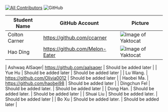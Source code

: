 
<!-- ALL-CONTRIBUTORS-BADGE:START - Do not remove or modify this section -->
[![All Contributors](https://img.shields.io/badge/all_contributors-10-orange.svg?style=flat-square)](#contributors-)
![GitHub](https://img.shields.io/github/license/ccarner/SWEN90013-2020-ID)
<!-- ALL-CONTRIBUTORS-BADGE:END -->

| Student Name  | GitHub Account| Picture |
| ------------- | ------------- | ------------- |
| Colton Carner | https://github.com/ccarner   | ![Image of Yaktocat](https://github.com/ccarner/SWEN90013-2020-ID/blob/master/Contributors/Contributors.pic/Colton%20Carner.jpg) |
| Hao Ding      | https://github.com/Melon-Eater  | ![Image of Yaktocat](https://github.com/ccarner/SWEN90013-2020-ID/blob/master/Contributors/Contributors.pic/Hao%20Ding.jpg)|

| Ashwaq AlSaqer| https://github.com/aalsaqer  | Should be added later |
| Yue Hu        | Should be added later | Should be added later |
| Lu Wang.      | https://github.com/Olivia0012  | Should be added later |
| Haobei Ma.    | https://github.com/haobei98  | Should be added later |
| Dingchun FeI  | Should be added later.       | Should be added later |
| Dong Han.     | Should be added later.     | Should be added later |
| Shuai Liu    | Should be added later.     | Should be added later |
| Bo Xu   | Should be added later.     | Should be added later |
